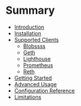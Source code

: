 # Summary

- [Introduction](./introduction.md)
- [Installation](./installation.md)
- [Supported Clients](./supported-clients.md)
  - [Blobssss](./clients/blobssss.md)
  - [Geth](./clients/geth.md)
  - [Lighthouse](./clients/lighthouse.md)
  - [Prometheus](./clients/prometheus.md)
  - [Reth](./clients/reth.md)
- [Getting Started](./getting-started.md)
- [Advanced Usage]()
- [Configuration Reference](./configuration-reference.md)
- [Limitations]()